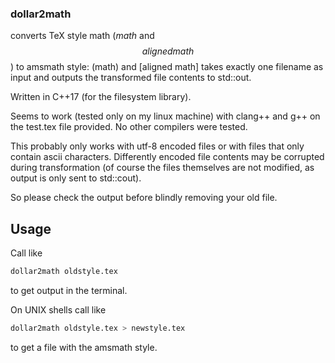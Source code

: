 ### dollar2math
converts TeX style math ($math$ and $$aligned math$$) to amsmath style: \(math\)
and \[aligned math\] takes exactly one filename as input and outputs the
transformed file contents to std::out.

Written in C++17 (for the filesystem library).

Seems to work (tested only on my linux machine) with clang++ and g++ on the test.tex file provided.
No other compilers were tested.

This probably only works with utf-8 encoded files or with files that only
contain ascii characters. Differently encoded file contents may be corrupted
during transformation (of course the files themselves are not modified, as
output is only sent to std::cout).

So please check the output before blindly removing your old file.

## Usage
Call like

```sh
dollar2math oldstyle.tex
```

to get output in the terminal.

On UNIX shells call like

```sh
dollar2math oldstyle.tex > newstyle.tex
```
to get a file with the amsmath style.
